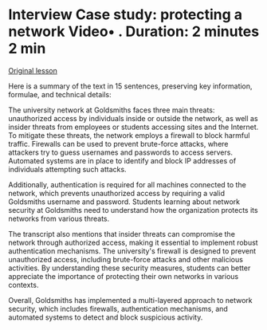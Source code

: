 # Interview Case study: protecting a network Video• . Duration: 2 minutes 2 min

[Original lesson](https://www.coursera.org/learn/uol-how-computers-work/lecture/iALVB/interview-case-study-protecting-a-network)

Here is a summary of the text in 15 sentences, preserving key information, formulae, and technical details:

The university network at Goldsmiths faces three main threats: unauthorized access by individuals inside or outside the network, as well as insider threats from employees or students accessing sites and the Internet. To mitigate these threats, the network employs a firewall to block harmful traffic. Firewalls can be used to prevent brute-force attacks, where attackers try to guess usernames and passwords to access servers. Automated systems are in place to identify and block IP addresses of individuals attempting such attacks.

Additionally, authentication is required for all machines connected to the network, which prevents unauthorized access by requiring a valid Goldsmiths username and password. Students learning about network security at Goldsmiths need to understand how the organization protects its networks from various threats.

The transcript also mentions that insider threats can compromise the network through authorized access, making it essential to implement robust authentication mechanisms. The university's firewall is designed to prevent unauthorized access, including brute-force attacks and other malicious activities. By understanding these security measures, students can better appreciate the importance of protecting their own networks in various contexts.

Overall, Goldsmiths has implemented a multi-layered approach to network security, which includes firewalls, authentication mechanisms, and automated systems to detect and block suspicious activity.

